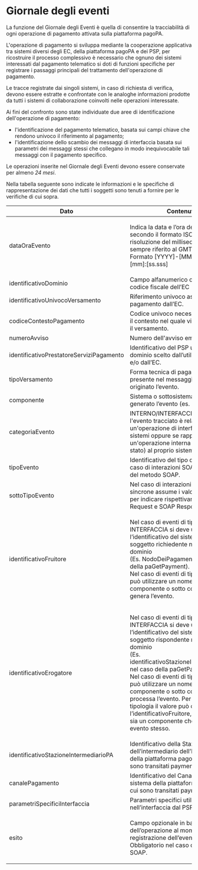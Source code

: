 # Giornale degli eventi

La funzione del Giornale degli Eventi è quella di consentire la tracciabilità di ogni operazione di pagamento attivata sulla piattaforma pagoPA.

L'operazione di pagamento si sviluppa mediante la cooperazione applicativa tra sistemi diversi degli EC, della piattaforma pagoPA e dei PSP, per ricostruire il processo complessivo è necessario che ognuno dei sistemi interessati dal pagamento telematico si doti di funzioni specifiche per registrare i passaggi principali del trattamento dell'operazione di pagamento.

Le tracce registrate dai singoli sistemi, in caso di richiesta di verifica, devono essere estratte e confrontate con le analoghe informazioni prodotte da tutti i sistemi di collaborazione coinvolti nelle operazioni interessate.&#x20;

Ai fini del confronto sono state individuate due aree di identificazione dell'operazione di pagamento:&#x20;

* l'identificazione del pagamento telematico, basata sui campi chiave che rendono univoco il riferimento al pagamento;
* l'identificazione dello scambio dei messaggi di interfaccia basata sui parametri dei messaggi stessi che collegano in modo inequivocabile tali messaggi con il pagamento specifico.&#x20;

Le operazioni inserite nel Giornale degli Eventi devono essere conservate per almeno _24 mesi_.

Nella tabella seguente sono indicate le informazioni e le specifiche di rappresentazione dei dati che tutti i soggetti sono tenuti a fornire per le verifiche di cui sopra.

| Dato                                     | Contenuto                                                                                                                                                                                                                                                                                                                                                                                                                                                                                                 |
| ---------------------------------------- | --------------------------------------------------------------------------------------------------------------------------------------------------------------------------------------------------------------------------------------------------------------------------------------------------------------------------------------------------------------------------------------------------------------------------------------------------------------------------------------------------------- |
| dataOraEvento                            | <p>Indica la data e l’ora dell’evento secondo il formato ISO 8601, alla risoluzione del millisecondo e sempre riferito al GMT.<br>Formato [YYYY]-[MM]-[DD]T[hh]:[mm]:[ss.sss]</p>                                                                                                                                                                                                                                                                                                                         |
| identificativoDominio                    | Campo alfanumerico contenente il codice fiscale dell’EC                                                                                                                                                                                                                                                                                                                                                                                                                                                   |
| identificativoUnivocoVersamento          | Riferimento univoco assegnato al pagamento dall’EC.                                                                                                                                                                                                                                                                                                                                                                                                                                                       |
| codiceContestoPagamento                  | Codice univoco necessario a definire il contesto nel quale viene effettuato il versamento.                                                                                                                                                                                                                                                                                                                                                                                                                |
| numeroAvviso                             | Numero dell'avviso emesso dall'EC.                                                                                                                                                                                                                                                                                                                                                                                                                                                                        |
| identificativoPrestatoreServiziPagamento | Identificativo del PSP univoco nel dominio scelto dall’utilizzatore finale e/o dall’EC.                                                                                                                                                                                                                                                                                                                                                                                                                   |
| tipoVersamento                           | Forma tecnica di pagamento presente nel messaggio che ha originato l’evento.                                                                                                                                                                                                                                                                                                                                                                                                                              |
| componente                               | Sistema o sottosistema che ha generato l’evento (es. FESP, WFESP).                                                                                                                                                                                                                                                                                                                                                                                                                                        |
| categoriaEvento                          | INTERNO/INTERFACCIA, indica se l'evento tracciato è relativo un'operazione di interfaccia con altri sistemi oppure se rappresenta un'operazione interna (es. cambio di stato) al proprio sistema.                                                                                                                                                                                                                                                                                                        |
| tipoEvento                               | Identificativo del tipo di evento. Nel caso di interazioni SOAP è il nome del metodo SOAP.                                                                                                                                                                                                                                                                                                                                                                                                               |
| sottoTipoEvento                          | Nel caso di interazioni SOAP sincrone assume i valori REQ/RESP per indicare rispettivamente SOAP Request e SOAP Response.                                                                                                                                                                                                                                                                                                                                                                                 |
| identificativoFruitore                   | <p>Nel caso di eventi di tipo INTERFACCIA si deve utilizzare l’identificativo del sistema del soggetto richiedente nell’ambito del dominio<br>(Es. NodoDeiPagamentiSPC nel caso della paGetPayment).<br>Nel caso di eventi di tipo INTERNO, si può utilizzare un nome di componente o sotto componente che genera l’evento.</p>                                                                                                                                                                          |
| identificativoErogatore                  | <p>Nel caso di eventi di tipo INTERFACCIA si deve utilizzare l’identificativo del sistema del soggetto rispondente nell’ambito del dominio<br>(Es. identificativoStazioneIntermediarioPA nel caso della paGetPayment).<br>Nel caso di eventi di tipo INTERNO, si può utilizzare un nome di componente o sotto componente che processa l’evento. Per quest’ultima tipologia il valore può coincidere con l’identificativoFruitore, qualora non vi sia un componente che risponde all’ evento stesso.</p> |
| identificativoStazioneIntermediarioPA    | Identificativo della Stazione dell’intermediario dell’EC nel sistema della piattaforma pagoPA, da cui sono transitati payment e receipt.                                                                                                                                                                                                                                                                                                                                                                  |
| canalePagamento                          | Identificativo del Canale del PSP nel sistema della piattaforma pagoPA da cui sono transitati payment e receipt.                                                                                                                                                                                                                                                                                                                                                                                          |
| parametriSpecificiInterfaccia            | Parametri specifici utilizzati nell’interfaccia dal PSP o dall’EC.                                                                                                                                                                                                                                                                                                                                                                                                                                        |
| esito                                    | <p>Campo opzionale in base allo stato dell’operazione al momento della registrazione dell’evento.<br>Obbligatorio nel caso di richieste SOAP.</p>                                                                                                                                                                                                                                                                                                                                                         |
